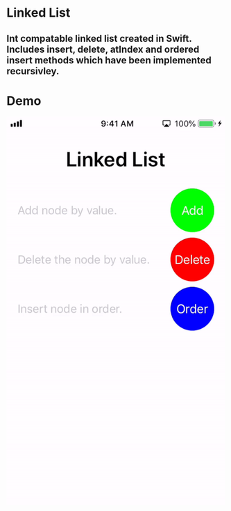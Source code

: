 # Linked List

## Int compatable linked list created in Swift. Includes insert, delete, atIndex and ordered insert methods which have been implemented recursivley. 

# Demo
![Linked List Demo](https://github.com/btgreen2/LinkedList/blob/master/linkedListGif.gif)
